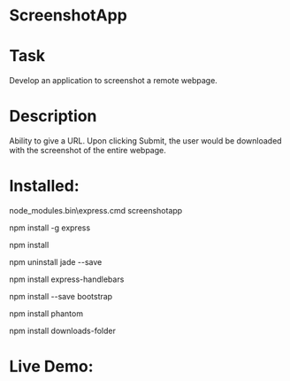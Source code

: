 # ScreenshotApp

# Task   
Develop an application to screenshot a remote webpage.

# Description

Ability to give a URL.
Upon clicking Submit, the user would be downloaded with the screenshot of the entire webpage. 

# Installed:
node_modules\.bin\express.cmd screenshotapp

npm install -g express

npm install

npm uninstall jade --save

npm install express-handlebars 

npm install --save bootstrap 

npm install phantom

npm install downloads-folder

# Live  Demo:


